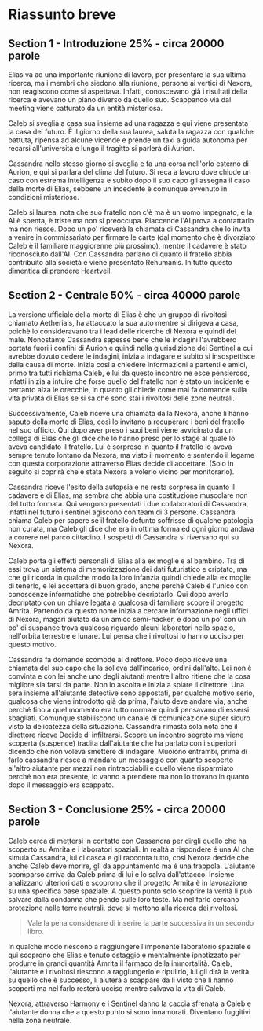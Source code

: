 # Riassunto breve

## Section 1 - Introduzione 25% - circa 20000 parole

Elias va ad una importante riunione di lavoro, per presentare la sua ultima ricerca, ma i membri che siedono alla riunione, persone ai vertici di Nexora, non reagiscono come si aspettava. Infatti, conoscevano già i risultati della ricerca e avevano un piano diverso da quello suo. Scappando via dal meeting viene catturato da un entità misteriosa.

Caleb si sveglia a casa sua insieme ad una ragazza e qui viene presentata la casa del futuro. È il giorno della sua laurea, saluta la ragazza con qualche battuta, ripensa ad alcune vicende e prende un taxi a guida autonoma per recarsi all'università e lungo il tragitto si parlerà di Aurion.

Cassandra nello stesso giorno si sveglia e fa una corsa nell'orlo esterno di Aurion, e qui si parlara del clima del futuro. Si reca a lavoro dove chiude un caso con estrema intelligenza e subito dopo il suo capo gli assegna il caso della morte di Elias, sebbene un incedente è comunque avvenuto in condizioni misteriose.

Caleb si laurea, nota che suo fratello non c'è ma è un uomo impegnato, e la AI è spenta, è triste ma non si preoccupa. Riaccende l'AI prova a contattarlo ma non riesce. Dopo un po' riceverà la chiamata di Cassandra che lo invita a venire in commissariato per firmare le carte (dal momento che è divorziato Caleb è il familiare maggiorenne più prossimo), mentre il cadavere è stato riconosciuto dall'AI. Con Cassandra parlano di quanto il fratello abbia contribuito alla società e viene presentato Rehumanis. In tutto questo dimentica di prendere Heartveil.

## Section 2 - Centrale 50% - circa 40000 parole

La versione ufficiale della morte di Elias è che un gruppo di rivoltosi chiamato Aetherials, ha attaccato la sua auto mentre si dirigeva a casa, poichè lo consideravano tra i lead delle ricerche di Nexora e quindi del male. Nonostante Cassandra sapesse bene che le indagini l'avrebbero portata fuori i confini di Aurion e quindi nella giurisdizione dei Sentinel a cui avrebbe dovuto cedere le indagini, inizia a indagare e subito si insospettisce dalla causa di morte. Inizia cosi a chiedere informazioni a partenti e amici, primo tra tutti richiama Caleb, e lui da questo incontro ne esce pensieroso, infatti inizia a intuire che forse quello del fratello non è stato un incidente e pertanto alza le orecchie, in quanto gli chiede come mai fa domande sulla vita privata di Elias se si sa che sono stai i rivoltosi delle zone neutrali.

Successivamente, Caleb riceve una chiamata dalla Nexora, anche li hanno saputo della morte di Elias, così lo invitano a recuperare i beni del fratello nel suo ufficio. Qui dopo aver preso i suoi beni viene avvicinato da un collega di Elias che gli dice che lo hanno preso per lo stage al quale lo aveva candidato il fratello. Lui è sorpreso in quanto il fratello lo aveva sempre tenuto lontano da Nexora, ma visto il momento e sentendo il legame con questa corporazione attraverso Elias decide di accettare. (Solo in seguito si coprirà che è stata Nexora a volerlo vicino per monitorarlo).

Cassandra riceve l'esito della autopsia e ne resta sorpresa in quanto il cadavere è di Elias, ma sembra che abbia una costituzione muscolare non del tutto formata. Qui vengono presentati i due collaboratori di Cassandra, infatti nel futuro i sentinel agiscono con team di 3 persone. Cassandra chiama Caleb per sapere se il fratello defunto soffrisse di qualche patologia non curata, ma Caleb gli dice che era in ottima forma ed ogni giorno andava a correre nel parco cittadino. I sospetti di Cassandra si riversano qui su Nexora. 

Caleb porta gli effetti personali di Elias alla ex moglie e al bambino. Tra di essi trova un sistema di memorizzazione dei dati futuristico e criptato, ma che gli ricorda in qualche modo la loro infanzia quindi chiede alla ex moglie di tenerlo, e lei accetterà di buon grado, anche perché Caleb é l'unico con conoscenze informatiche che potrebbe decriptarlo. Qui dopo averlo decriptato con un chiave legata a qualcosa di familiare scopre il progetto Amrita. Partendo da questo nome inizia a cercare informazione negli uffici di Nexora, magari aiutato da un amico semi-hacker, e dopo un po' con un po' di suspance trova qualcosa riguardo alcuni laboratori nello spazio, nell'orbita terrestre e lunare. Lui pensa che i rivoltosi lo hanno ucciso per questo motivo.

Cassandra fa domande scomode al direttore. Poco dopo riceve una chiamata del suo capo che la solleva dall'incarico, ordini dall'alto. Lei non è convinta e con lei anche uno degli aiutanti mentre l'altro ritiene che la cosa migliore sia farsi da parte. Non lo ascolta e inizia a spiare il direttore. Una sera insieme all'aiutante detective sono appostati, per qualche motivo serio, qualcosa che viene introdotto già da prima, l'aiuto deve andare via, anche perché fino a quel momento era tutto normale quindi pensavano di essersi sbagliati. Comunque stabiliscono un canale di comunicazione super sicuro visto la delicatezza della situazione. Cassandra rimasta sola nota che il direttore riceve Decide di infiltrarsi. Scopre un incontro segreto ma viene scoperta (suspence) tradita dall'aiutante che ha parlato con i superiori dicendo che non voleva smettere di indagare. Muoiono entrambi, prima di farlo cassandra riesce a mandare un messaggio con quanto scoperto al'altro aiutante per mezzi non rintracciabili e quello viene risparmiato perché non era presente, lo vanno a prendere ma non lo trovano in quanto dopo il messaggio era scappato.

## Section 3 - Conclusione 25% - circa 20000 parole

Caleb cerca di mettersi in contatto con Cassandra per dirgli quello che ha scoperto su Amrita e i laboratori spaziali. In realtà a rispondere é una AI che simula Cassandra, lui ci casca e gli racconta tutto, cosi Nexora decide che anche Caleb deve morire, gli da appuntamento ma é una trappola. L'aiutante scomparso arriva da Caleb prima di lui e lo salva dall'attacco. Insieme analizzano ulteriori dati e scoprono che il progetto Armita è in lavorazione su una specifica base spaziale. A questo punto solo scoprire la verità li può salvare dalla condanna che pende sulle loro teste. Ma nel farlo cercano protezione nelle terre neutrali, dove si mettono alla ricerca dei rivoltosi.

> Vale la pena considerare di inserire la parte successiva in un secondo libro.

In qualche modo riescono a raggiungere l'imponente laboratorio spaziale e qui scoprono che Elias e tenuto ostaggio e mentalmente ipnotizzato per produrre in grandi quantità Amrita il farmaco della immortalità. Caleb, l'aiutante e i rivoltosi riescono a raggiungerlo e ripulirlo, lui gli dirà la verità su quello che è successo, li aiuterà a scappare da li visto che li hanno scoperti ma nel farlo resterà ucciso mentre salvava la vita di Caleb.

Nexora, attraverso Harmony e i Sentinel danno la caccia sfrenata a Caleb e l'aiutante donna che a questo punto si sono innamorati. Diventano fuggitivi nella zona neutrale.